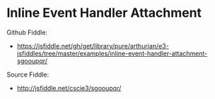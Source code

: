 # Inline Event Handler Attachment

Github Fiddle:
- https://jsfiddle.net/gh/get/library/pure/arthurian/e3-jsfiddles/tree/master/examples/inline-event-handler-attachment-sgooupqr/

Source Fiddle:
- http://jsfiddle.net/cscie3/sgooupqr/

